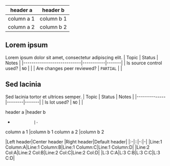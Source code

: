 |header a       |header b|
|-|-|
|column a 1|column b 1|
|column a 2|column b 2|

## Lorem ipsum
Lorem ipsum dolor sit amet, consectetur adipiscing elit.
| Topic                      | Status    | Notes |
|----------------------------|-----------|-------|
| Is source control used?    | `NO`      |       |
| Are changes peer reviewed? | `PARTIAL` |       |


## Sed lacinia
Sed lacinia tortor et ultrices semper.
| Topic        | Status | Notes |
|--------------|--------|-------|
| Is Iot used? | `NO`   |       |


header a       |header b  
-              |-         
column a 1     |column b 1
column a 2     |column b 2

|Left header|Center header |Right header|Default header|
|:-|::|-:|-|
|Line:1 Column:A|Line:1 Column:B|Line:1 Column:C|Line:1 Column:D|
|Line:2 Col:A|Line:2 Col:B|Line:2 Col:C|Line:2 Col:D|
|L:3 C:A|L:3 C:B|L:3 C:C|L:3 C:D|